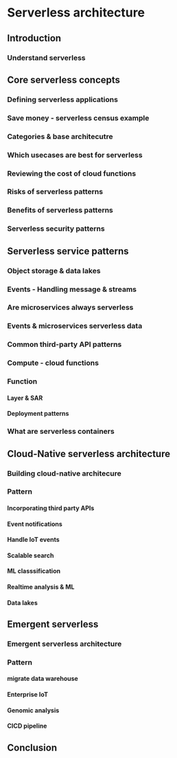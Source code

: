 # Serverless architecture

## Introduction

### Understand serverless

## Core serverless concepts

### Defining serverless applications

### Save money - serverless census example

### Categories & base architecutre

### Which usecases are best for serverless

### Reviewing the cost of cloud functions

### Risks of serverless patterns

### Benefits of serverless patterns

### Serverless security patterns

##  Serverless service patterns

### Object storage & data lakes

### Events - Handling message & streams

### Are microservices always serverless

### Events & microservices serverless data

### Common third-party API patterns

### Compute - cloud functions

### Function 

#### Layer & SAR
#### Deployment patterns 

###  What are serverless containers

## Cloud-Native serverless architecture

### Building cloud-native architecure
### Pattern

#### Incorporating third party APIs 
#### Event notifications
#### Handle IoT events
#### Scalable search
#### ML classsification
#### Realtime analysis & ML
#### Data lakes

## Emergent serverless

### Emergent serverless architecture

### Pattern

#### migrate data warehouse
#### Enterprise IoT
#### Genomic analysis 
#### CICD pipeline 

## Conclusion
